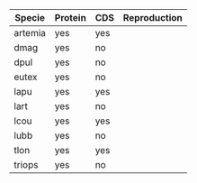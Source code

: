 Specie | Protein | CDS | Reproduction
| --- | --- |--- | --- |
artemia | yes | yes |
dmag | yes | no |
dpul | yes | no |
eutex | yes | no |
lapu | yes | yes |
lart | yes | no |
lcou | yes | yes | 
lubb | yes | no |
tlon | yes | yes |
triops | yes | no |
